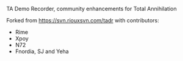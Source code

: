 TA Demo Recorder, community enhancements for Total Annihilation

Forked from https://svn.riouxsvn.com/tadr with contributors:
- Rime
- Xpoy
- N72
- Fnordia, SJ and Yeha
